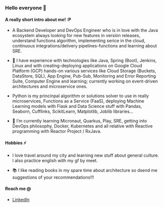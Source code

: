 
### Hello everyone 👋

#### A really short intro about me! :P

- A Backend Developer and DevOps Engineer who is in love with the Java ecosystem always looking for new features in versión releases, understand functions algorithm, implementing serice in the cloud, continuous integrations/delivery pipelines-functions and learning about SRE.

- 🔭 I have experience with technologies like Java, Spring (Boot), Jenkins, Linux and with creating-deploying applications on Google Cloud Platform (GCP) hands-on various services like Cloud Storage (Buckets, DataStore, SQL), App Engine, Pub-Sub, Monitoring and Error Reporting Suite, Computer Engine and learning; currently working on event-driven architectures and microservice ones.

- Python is my princinpal algorithm or solutions solver to use in really microservices, Functions as a Service (FaaS), deploying Machine Learning models with Flask and Data Science stuff with Pandas, Seaborn, Cufflinks, ScikitLearn, Matplotlib, Joblib libraries...

- 🌱 I’m currently learning Micronaut, Quarkus, Play, SRE, getting into DevOps philosophy, Docker, Kubernetes and all relative with Reactive programming with Reactor Project / RxJava.  

#### Hobbies ⚡

- I love travel around my city and learning new stuff about general culture. I also practice english with my gf by meet.

- 📚 I like reading books in my spare time about architecture so dsend me suggestions of your recommendations!!!

#### Reach me @

- [LinkedIn](https://www.linkedin.com/in/jhon-baron/)
